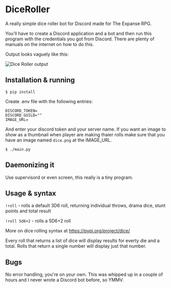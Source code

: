 # DiceRoller

A really simple dice roller bot for Discord made for The Expanse RPG.

You'll have to create a Discord application and a bot and then run this
program with the credentials you got from Discord. There are plenty of
manuals on the internet on how to do this.

Output looks vaguely like this:

![Dice Roller output](https://lubica.net/diceroller/rolls.png)

## Installation & running

```$ pip install```

Create .env file with the following entries:
```
DISCORD_TOKEN=
DISCORD_GUILD=""
IMAGE_URL=
```

And enter your discord token and your server name. If you want an image to show
as a thumbnail when player are making thaier rolls make sure that you have an
image named `dice.png` at the IMAGE_URL.

```$ ./main.py```

## Daemonizing it

Use supervisord or even screen, this really is a tiny program.

## Usage & syntax

`!roll` - rolls a default 3D6 roll, returning individual throws, drama dice, stunt
points and total result

`!roll 5d6+2` - rolls a 5D6+2 roll

More on dice rolling syntax at https://pypi.org/project/dice/

Every roll that returns a list of dice will display results for everty die and a
total. Rolls that return a single number will display just that number.

## Bugs

No error handling, you're on your own. This was whipped up in a couple of hours
and I never wrote a Discord bot before, so YMMV.


